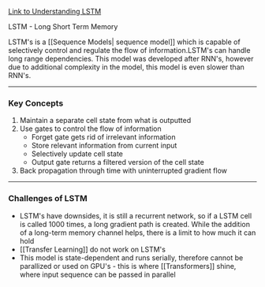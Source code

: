 [Link to Understanding LSTM](https://colah.github.io/posts/2015-08-Understanding-LSTMs/)

LSTM - Long Short Term Memory

LSTM's is a [[Sequence Models| sequence model]] which is capable of selectively control and regulate the flow of information.LSTM's can handle long range dependencies. This model was developed after RNN's, however due to additional complexity in the model, this model is even slower than RNN's.

---
### Key Concepts

1. Maintain a separate cell state from what is outputted
2. Use gates to control the flow of information
	- Forget gate gets rid of irrelevant information
	- Store relevant information from current input
	- Selectively update cell state
	- Output gate returns a filtered version of the cell state
3. Back propagation through time with uninterrupted gradient flow

---

### Challenges of LSTM

- LSTM's have downsides, it is still a recurrent network, so if a LSTM cell is called 1000 times, a long gradient path is created. While the addition of a long-term memory channel helps, there is a limit to how much it can hold
- [[Transfer Learning]] do not work on LSTM's
- This model is state-dependent and runs serially, therefore cannot be parallized or used on GPU's - this is where [[Transformers]] shine, where input sequence can be passed in parallel
